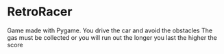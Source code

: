 # RetroRacer
Game made with Pygame. 
You drive the car and avoid the obstacles
The gas must be collected or you will run out
the longer you last the higher the score
